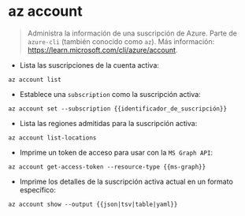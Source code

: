# az account

> Administra la información de una suscripción de Azure.
> Parte de `azure-cli` (también conocido como `az`).
> Más información: <https://learn.microsoft.com/cli/azure/account>.

- Lista las suscripciones de la cuenta activa:

`az account list`

- Establece una `subscription` como la suscripción activa:

`az account set --subscription {{identificador_de_suscripción}}`

- Lista las regiones admitidas para la suscripción activa:

`az account list-locations`

- Imprime un token de acceso para usar con la `MS Graph API`:

`az account get-access-token --resource-type {{ms-graph}}`

- Imprime los detalles de la suscripción activa actual en un formato específico:

`az account show --output {{json|tsv|table|yaml}}`
